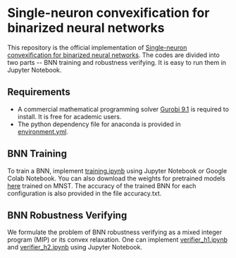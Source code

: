 # Single-neuron convexification for binarized neural networks

This repository is the official implementation of [Single-neuron convexification for binarized neural
networks](https://arxiv.org/abs/2030.12345). The codes are divided into two parts -- BNN training and robustness verifying. It is easy to run them in Jupyter Notebook.

## Requirements
- A commercial mathematical programming solver [Gurobi 9.1](https://www.gurobi.com/) is required to install. It is free for academic users.
- The python dependency file for anaconda is provided in [environment.yml](./environment.yml).

## BNN Training

To train a BNN, implement [training.ipynb](./training.ipynb) using Jupyter Notebook or Google Colab Notebook. You can also download the weights for pretrained models [here](./weights_for_trained_BNN.zip) trained on MNST. The accuracy of the trained BNN for each configuration is also provided in the file accuracy.txt.

## BNN Robustness Verifying

We formulate the problem of BNN robustness verifying as a mixed integer program (MIP) or its convex relaxation.  One can implement [verifier_h1.ipynb](./verifier_h1.ipynb) and [verifier_h2.ipynb](./verifier_h2.ipynb) using Jupyter Notebook. 


